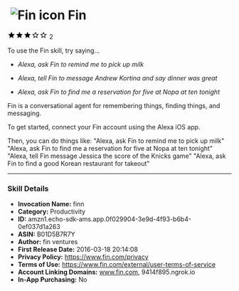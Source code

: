 # &nbsp;<img src="https://github.com/dale3h/alexa-skills-list/raw/master/skills/fin/B01D5B7R7Y/app_icon" alt="Fin icon" width="36"> Fin
![3 stars](../../../images/ic_star_black_18dp_1x.png)![3 stars](../../../images/ic_star_black_18dp_1x.png)![3 stars](../../../images/ic_star_black_18dp_1x.png)![3 stars](../../../images/ic_star_border_black_18dp_1x.png)![3 stars](../../../images/ic_star_border_black_18dp_1x.png) 2

To use the Fin skill, try saying...

* *Alexa, ask Fin to remind me to pick up milk*

* *Alexa, tell Fin to message Andrew Kortina and say dinner was great*

* *Alexa, ask Fin to find me a reservation for five at Nopa at ten tonight*

Fin is a conversational agent for remembering things, finding things, and messaging.  

To get started, connect your Fin account using the Alexa iOS app.

Then, you can do things like:
"Alexa, ask Fin to remind me to pick up milk"
"Alexa, ask Fin to find me a reservation for five at Nopa at ten tonight"
"Alexa, tell Fin message Jessica the score of the Knicks game"
"Alexa, ask Fin to find a good Korean restaurant for takeout"

***

### Skill Details

* **Invocation Name:** finn
* **Category:** Productivity
* **ID:** amzn1.echo-sdk-ams.app.0f029904-3e9d-4f93-b6b4-0ef037d1a263
* **ASIN:** B01D5B7R7Y
* **Author:** fin ventures
* **First Release Date:** 2016-03-18 20:14:08
* **Privacy Policy:** https://www.fin.com/privacy
* **Terms of Use:** https://www.fin.com/external/user-terms-of-service
* **Account Linking Domains:** www.fin.com, 9414f895.ngrok.io
* **In-App Purchasing:** No
